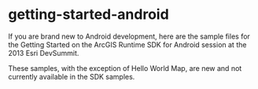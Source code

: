 getting-started-android
=======================

If you are brand new to Android development, here are the sample files for the Getting Started on the ArcGIS Runtime SDK for Android session at the 2013 Esri DevSummit.

These samples, with the exception of Hello World Map, are new and not currently available in the SDK samples.